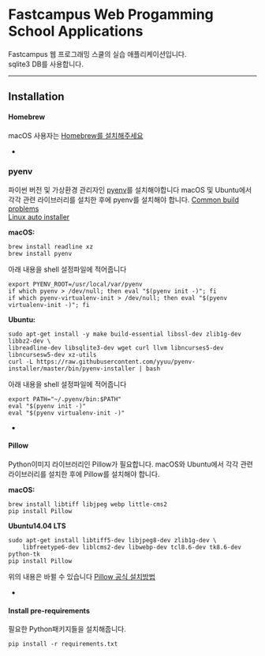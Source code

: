 # Fastcampus Web Progamming School Applications

Fastcampus 웹 프로그래밍 스쿨의 실습 애플리케이션입니다.  
sqlite3 DB를 사용합니다.

---

## Installation

#### Homebrew
macOS 사용자는 [Homebrew를 설치해주세요](http://brew.sh)

-

### pyenv

파이썬 버전 및 가상환경 관리자인 [pyenv](https://github.com/yyuu/pyenv)를 설치해야합니다
macOS 및 Ubuntu에서 각각 관련 라이브러리를 설치한 후에 pyenv를 설치해야 합니다.
[Common build problems](https://github.com/yyuu/pyenv/wiki/Common-build-problems)  
[Linux auto installer](https://github.com/yyuu/pyenv-installer)

**macOS:**

```
brew install readline xz
brew install pyenv
```

아래 내용을 shell 설정파일에 적어줍니다

```
export PYENV_ROOT=/usr/local/var/pyenv
if which pyenv > /dev/null; then eval "$(pyenv init -)"; fi
if which pyenv-virtualenv-init > /dev/null; then eval "$(pyenv virtualenv-init -)"; fi
```

**Ubuntu:**

```
sudo apt-get install -y make build-essential libssl-dev zlib1g-dev libbz2-dev \
libreadline-dev libsqlite3-dev wget curl llvm libncurses5-dev libncursesw5-dev xz-utils
curl -L https://raw.githubusercontent.com/yyuu/pyenv-installer/master/bin/pyenv-installer | bash
```

아래 내용을 shell 설정파일에 적어줍니다

```
export PATH="~/.pyenv/bin:$PATH"
eval "$(pyenv init -)"
eval "$(pyenv virtualenv-init -)"
```

-

#### Pillow

Python이미지 라이브러리인 Pillow가 필요합니다.
macOS와 Ubuntu에서 각각 관련 라이브러리를 설치한 후에 Pillow를 설치해야 합니다.

**macOS:**

```
brew install libtiff libjpeg webp little-cms2
pip install Pillow
```


**Ubuntu14.04 LTS**  

```
sudo apt-get install libtiff5-dev libjpeg8-dev zlib1g-dev \
    libfreetype6-dev liblcms2-dev libwebp-dev tcl8.6-dev tk8.6-dev python-tk
pip install Pillow
```

위의 내용은 바뀔 수 있습니다 [Pillow 공식 설치방법](https://pillow.readthedocs.io/en/3.4.x/installation.html#basic-installation)

-

#### Install pre-requirements

필요한 Python패키지들을 설치해줍니다.

```
pip install -r requirements.txt
```
